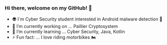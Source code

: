 ### Hi there, welcome on my GitHub! 👋
- 👽 I´m Cyber Security student interested in Android malware detection 💚
- 🔭 I’m currently working on ... Paillier Cryptosystem
- 🌱 I’m currently learning ... Cyber Security, Java, Kotlin
- ⚡ Fun fact: ... I love riding motorbikes 🏍️
<!--
**Dordy175/Dordy175** is a ✨ _special_ ✨ repository because its `README.md` (this file) appears on your GitHub profile.

Here are some ideas to get you started:

 

- 👯 I’m looking to collaborate on ...
- 🤔 I’m looking for help with ...
- 💬 Ask me about ...
- 📫 How to reach me: ...
- 😄 Pronouns: ...
 
-->
